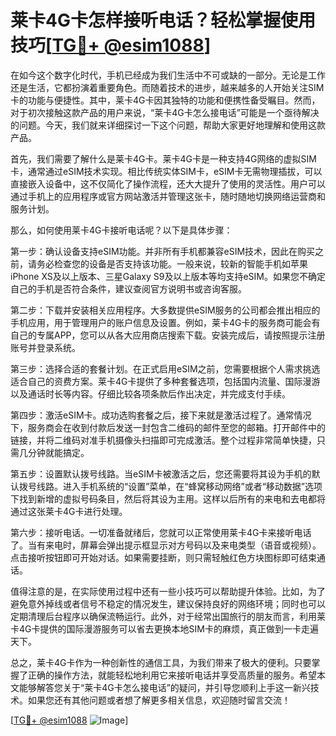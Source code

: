 # 莱卡4G卡怎样接听电话？轻松掌握使用技巧[[TG💪+ @esim1088](https://t.me/s/esim1088)]

在如今这个数字化时代，手机已经成为我们生活中不可或缺的一部分。无论是工作还是生活，它都扮演着重要角色。而随着技术的进步，越来越多的人开始关注SIM卡的功能与便捷性。其中，莱卡4G卡因其独特的功能和便携性备受瞩目。然而，对于初次接触这款产品的用户来说，“莱卡4G卡怎么接电话”可能是一个亟待解决的问题。今天，我们就来详细探讨一下这个问题，帮助大家更好地理解和使用这款产品。

首先，我们需要了解什么是莱卡4G卡。莱卡4G卡是一种支持4G网络的虚拟SIM卡，通常通过eSIM技术实现。相比传统实体SIM卡，eSIM卡无需物理插拔，可以直接嵌入设备中，这不仅简化了操作流程，还大大提升了使用的灵活性。用户可以通过手机上的应用程序或官方网站激活并管理这张卡，随时随地切换网络运营商和服务计划。

那么，如何使用莱卡4G卡接听电话呢？以下是具体步骤：

第一步：确认设备支持eSIM功能。并非所有手机都兼容eSIM技术，因此在购买之前，请务必检查您的设备是否支持该功能。一般来说，较新的智能手机如苹果iPhone XS及以上版本、三星Galaxy S9及以上版本等均支持eSIM。如果您不确定自己的手机是否符合条件，建议查阅官方说明书或咨询客服。

第二步：下载并安装相关应用程序。大多数提供eSIM服务的公司都会推出相应的手机应用，用于管理用户的账户信息及设置。例如，莱卡4G卡的服务商可能会有自己的专属APP，您可以从各大应用商店搜索下载。安装完成后，请按照提示注册账号并登录系统。

第三步：选择合适的套餐计划。在正式启用eSIM之前，您需要根据个人需求挑选适合自己的资费方案。莱卡4G卡提供了多种套餐选项，包括国内流量、国际漫游以及通话时长等内容。仔细比较各项条款后作出决定，并完成支付手续。

第四步：激活eSIM卡。成功选购套餐之后，接下来就是激活过程了。通常情况下，服务商会在收到付款后发送一封包含二维码的邮件至您的邮箱。打开邮件中的链接，并将二维码对准手机摄像头扫描即可完成激活。整个过程非常简单快捷，只需几分钟就能搞定。

第五步：设置默认拨号线路。当eSIM卡被激活之后，您还需要将其设为手机的默认拨号线路。进入手机系统的“设置”菜单，在“蜂窝移动网络”或者“移动数据”选项下找到新增的虚拟号码条目，然后将其设为主用。这样以后所有的来电和去电都将通过这张莱卡4G卡进行处理。

第六步：接听电话。一切准备就绪后，您就可以正常使用莱卡4G卡来接听电话了。当有来电时，屏幕会弹出提示框显示对方号码以及来电类型（语音或视频）。点击接听按钮即可开始对话。如果需要挂断，则只需轻触红色方块图标即可结束通话。

值得注意的是，在实际使用过程中还有一些小技巧可以帮助提升体验。比如，为了避免意外掉线或者信号不稳定的情况发生，建议保持良好的网络环境；同时也可以定期清理后台程序以确保流畅运行。此外，对于经常出国旅行的朋友而言，利用莱卡4G卡提供的国际漫游服务可以省去更换本地SIM卡的麻烦，真正做到一卡走遍天下。

总之，莱卡4G卡作为一种创新性的通信工具，为我们带来了极大的便利。只要掌握了正确的操作方法，就能轻松地利用它来接听电话并享受高质量的服务。希望本文能够解答您关于“莱卡4G卡怎么接电话”的疑问，并引导您顺利上手这一新兴技术。如果您还有其他问题或者想了解更多相关信息，欢迎随时留言交流！

[[TG💪+ @esim1088](https://t.me/s/esim1088) ![Image](https://i.postimg.cc/4NQfJmqS/Snipaste-2025-05-13-00-14-12.png)]